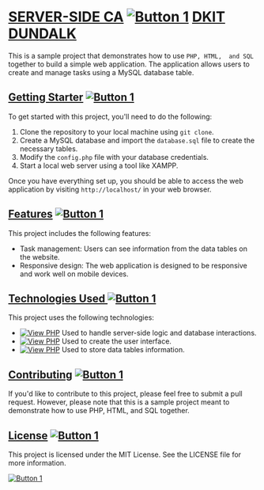 # <a href="#" class="button">SERVER-SIDE CA</a> [![Button 1](https://img.shields.io/badge/%22SERVER-SIDE%22-blue.svg)](https://example.com/button1 "Tooltip Text") <a href="https://www.dkit.ie/" class="button">DKIT DUNDALK</a>



This is a sample project that demonstrates how to use `PHP, HTML, 
and SQL` together to build a simple web application. 
The application allows users to create and manage tasks using a 
MySQL database table.

## <a href="#" class="button big">Getting Starter</a>  [![Button 1](https://img.shields.io/badge/%22Getting-Starter%22-blue.svg)](https://example.com/button1 "Tooltip Text")

To get started with this project, you'll need to do the following:

1. Clone the repository to your local machine using `git clone`.
2. Create a MySQL database and import the `database.sql` file to 
create the necessary tables.
3. Modify the `config.php` file with your database credentials.
4. Start a local web server using a tool like XAMPP.

Once you have everything set up, you should be able to 
access the web application by visiting `http://localhost/` 
in your web browser.

## <a href="#" class="button big">Features</a> [![Button 1](https://img.shields.io/badge/%22Features-Featurres%22-blue.svg)](https://example.com/button1 "Tooltip Text")

This project includes the following features:

- Task management: Users can see information from the data 
tables on the website.
- Responsive design: The web application is designed to be 
responsive and work well on mobile devices.

## <a href="#" class="button big">Technologies Used </a> [![Button 1](https://img.shields.io/badge/%22Technologies-Used%22-blue.svg)](https://example.com/button1 "Tooltip Text")

This project uses the following technologies:



- [![View PHP](https://img.shields.io/badge/PHP:-blue.svg)]() Used to handle server-side logic and database interactions.
- [![View PHP](https://img.shields.io/badge/HTML/CSS:-blue.svg)]() Used to create the user interface.
- [![View PHP](https://img.shields.io/badge/MySQL:-blue.svg)]() Used to store data tables information.

## <a href="#" class="button big">Contributing</a> [![Button 1](https://img.shields.io/badge/%22Contributing-Contributing%22-blue.svg)](https://example.com/button1 "Tooltip Text")

If you'd like to contribute to this project, please feel 
free to submit a pull request. 
However, please note that this is a sample project 
meant to demonstrate how to use PHP, HTML, and SQL together.

## <a href="#" class="button big">License</a> [![Button 1](https://img.shields.io/badge/%22License-License%22-blue.svg)](https://example.com/button1 "Tooltip Text")

This project is licensed under the MIT License. 
See the LICENSE file for more information.


[![Button 1](https://img.shields.io/badge/Abielinsky-Abielinsky%20-blue.svg)](https://example.com/button1 "Tooltip Text")